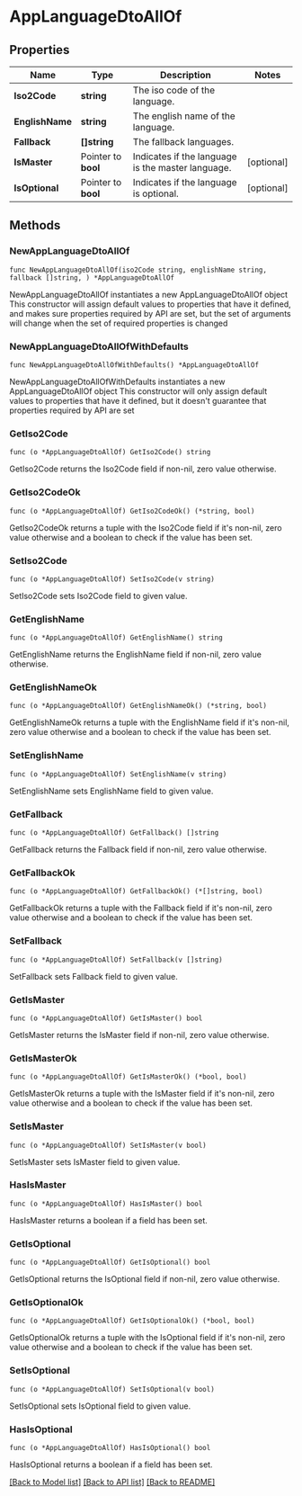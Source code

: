# AppLanguageDtoAllOf

## Properties

Name | Type | Description | Notes
------------ | ------------- | ------------- | -------------
**Iso2Code** | **string** | The iso code of the language. | 
**EnglishName** | **string** | The english name of the language. | 
**Fallback** | **[]string** | The fallback languages. | 
**IsMaster** | Pointer to **bool** | Indicates if the language is the master language. | [optional] 
**IsOptional** | Pointer to **bool** | Indicates if the language is optional. | [optional] 

## Methods

### NewAppLanguageDtoAllOf

`func NewAppLanguageDtoAllOf(iso2Code string, englishName string, fallback []string, ) *AppLanguageDtoAllOf`

NewAppLanguageDtoAllOf instantiates a new AppLanguageDtoAllOf object
This constructor will assign default values to properties that have it defined,
and makes sure properties required by API are set, but the set of arguments
will change when the set of required properties is changed

### NewAppLanguageDtoAllOfWithDefaults

`func NewAppLanguageDtoAllOfWithDefaults() *AppLanguageDtoAllOf`

NewAppLanguageDtoAllOfWithDefaults instantiates a new AppLanguageDtoAllOf object
This constructor will only assign default values to properties that have it defined,
but it doesn't guarantee that properties required by API are set

### GetIso2Code

`func (o *AppLanguageDtoAllOf) GetIso2Code() string`

GetIso2Code returns the Iso2Code field if non-nil, zero value otherwise.

### GetIso2CodeOk

`func (o *AppLanguageDtoAllOf) GetIso2CodeOk() (*string, bool)`

GetIso2CodeOk returns a tuple with the Iso2Code field if it's non-nil, zero value otherwise
and a boolean to check if the value has been set.

### SetIso2Code

`func (o *AppLanguageDtoAllOf) SetIso2Code(v string)`

SetIso2Code sets Iso2Code field to given value.


### GetEnglishName

`func (o *AppLanguageDtoAllOf) GetEnglishName() string`

GetEnglishName returns the EnglishName field if non-nil, zero value otherwise.

### GetEnglishNameOk

`func (o *AppLanguageDtoAllOf) GetEnglishNameOk() (*string, bool)`

GetEnglishNameOk returns a tuple with the EnglishName field if it's non-nil, zero value otherwise
and a boolean to check if the value has been set.

### SetEnglishName

`func (o *AppLanguageDtoAllOf) SetEnglishName(v string)`

SetEnglishName sets EnglishName field to given value.


### GetFallback

`func (o *AppLanguageDtoAllOf) GetFallback() []string`

GetFallback returns the Fallback field if non-nil, zero value otherwise.

### GetFallbackOk

`func (o *AppLanguageDtoAllOf) GetFallbackOk() (*[]string, bool)`

GetFallbackOk returns a tuple with the Fallback field if it's non-nil, zero value otherwise
and a boolean to check if the value has been set.

### SetFallback

`func (o *AppLanguageDtoAllOf) SetFallback(v []string)`

SetFallback sets Fallback field to given value.


### GetIsMaster

`func (o *AppLanguageDtoAllOf) GetIsMaster() bool`

GetIsMaster returns the IsMaster field if non-nil, zero value otherwise.

### GetIsMasterOk

`func (o *AppLanguageDtoAllOf) GetIsMasterOk() (*bool, bool)`

GetIsMasterOk returns a tuple with the IsMaster field if it's non-nil, zero value otherwise
and a boolean to check if the value has been set.

### SetIsMaster

`func (o *AppLanguageDtoAllOf) SetIsMaster(v bool)`

SetIsMaster sets IsMaster field to given value.

### HasIsMaster

`func (o *AppLanguageDtoAllOf) HasIsMaster() bool`

HasIsMaster returns a boolean if a field has been set.

### GetIsOptional

`func (o *AppLanguageDtoAllOf) GetIsOptional() bool`

GetIsOptional returns the IsOptional field if non-nil, zero value otherwise.

### GetIsOptionalOk

`func (o *AppLanguageDtoAllOf) GetIsOptionalOk() (*bool, bool)`

GetIsOptionalOk returns a tuple with the IsOptional field if it's non-nil, zero value otherwise
and a boolean to check if the value has been set.

### SetIsOptional

`func (o *AppLanguageDtoAllOf) SetIsOptional(v bool)`

SetIsOptional sets IsOptional field to given value.

### HasIsOptional

`func (o *AppLanguageDtoAllOf) HasIsOptional() bool`

HasIsOptional returns a boolean if a field has been set.


[[Back to Model list]](../README.md#documentation-for-models) [[Back to API list]](../README.md#documentation-for-api-endpoints) [[Back to README]](../README.md)


